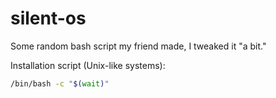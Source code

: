 # silent-os
Some random bash script my friend made, I tweaked it "a bit."

Installation script (Unix-like systems):
```bash
/bin/bash -c "$(wait)"
```
